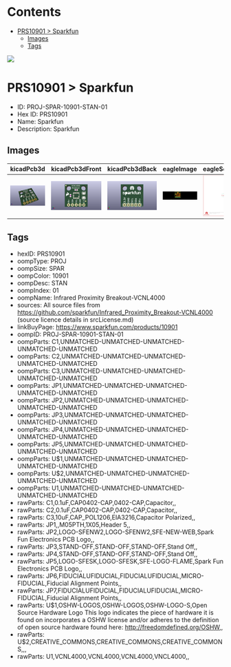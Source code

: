 



Contents
========

* [PRS10901 > Sparkfun](#prs10901--sparkfun)
	* [Images](#images)
	* [Tags](#tags)
  
![][im]
# PRS10901 > Sparkfun

- ID: PROJ-SPAR-10901-STAN-01
- Hex ID: PRS10901
- Name: Sparkfun
- Description: Sparkfun

## Images
  
  

|kicadPcb3d|kicadPcb3dFront|kicadPcb3dBack|eagleImage|eagleSchemImage|
| :---: | :---: | :---: | :---: | :---: |
|[![kicadPcb3d](kicadPcb3d_140.png)](kicadPcb3d.png)|[![kicadPcb3dFront](kicadPcb3dFront_140.png)](kicadPcb3dFront.png)|[![kicadPcb3dBack](kicadPcb3dBack_140.png)](kicadPcb3dBack.png)|[![eagleImage](eagleImage_140.png)](eagleImage.png)|[![eagleSchemImage](eagleSchemImage_140.png)](eagleSchemImage.png)|

## Tags

- hexID: PRS10901
- oompType: PROJ
- oompSize: SPAR
- oompColor: 10901
- oompDesc: STAN
- oompIndex: 01
- oompName: Infrared Proximity Breakout-VCNL4000
- sources: All source files from https://github.com/sparkfun/Infrared_Proximity_Breakout-VCNL4000 (source licence details in srcLicense.md)
- linkBuyPage: https://www.sparkfun.com/products/10901
- oompID: PROJ-SPAR-10901-STAN-01
- oompParts: C1,UNMATCHED-UNMATCHED-UNMATCHED-UNMATCHED-UNMATCHED
- oompParts: C2,UNMATCHED-UNMATCHED-UNMATCHED-UNMATCHED-UNMATCHED
- oompParts: C3,UNMATCHED-UNMATCHED-UNMATCHED-UNMATCHED-UNMATCHED
- oompParts: JP1,UNMATCHED-UNMATCHED-UNMATCHED-UNMATCHED-UNMATCHED
- oompParts: JP2,UNMATCHED-UNMATCHED-UNMATCHED-UNMATCHED-UNMATCHED
- oompParts: JP3,UNMATCHED-UNMATCHED-UNMATCHED-UNMATCHED-UNMATCHED
- oompParts: JP4,UNMATCHED-UNMATCHED-UNMATCHED-UNMATCHED-UNMATCHED
- oompParts: JP5,UNMATCHED-UNMATCHED-UNMATCHED-UNMATCHED-UNMATCHED
- oompParts: U$1,UNMATCHED-UNMATCHED-UNMATCHED-UNMATCHED-UNMATCHED
- oompParts: U$2,UNMATCHED-UNMATCHED-UNMATCHED-UNMATCHED-UNMATCHED
- oompParts: U1,UNMATCHED-UNMATCHED-UNMATCHED-UNMATCHED-UNMATCHED
- rawParts: C1,0.1uF,CAP0402-CAP,0402-CAP,Capacitor,,
- rawParts: C2,0.1uF,CAP0402-CAP,0402-CAP,Capacitor,,
- rawParts: C3,10uF,CAP_POL1206,EIA3216,Capacitor Polarized,,
- rawParts: JP1,,M05PTH,1X05,Header 5,,
- rawParts: JP2,LOGO-SFENW2,LOGO-SFENW2,SFE-NEW-WEB,Spark Fun Electronics PCB Logo,,
- rawParts: JP3,STAND-OFF,STAND-OFF,STAND-OFF,Stand Off,,
- rawParts: JP4,STAND-OFF,STAND-OFF,STAND-OFF,Stand Off,,
- rawParts: JP5,LOGO-SFESK,LOGO-SFESK,SFE-LOGO-FLAME,Spark Fun Electronics PCB Logo,,
- rawParts: JP6,FIDUCIALUFIDUCIAL,FIDUCIALUFIDUCIAL,MICRO-FIDUCIAL,Fiducial Alignment Points,,
- rawParts: JP7,FIDUCIALUFIDUCIAL,FIDUCIALUFIDUCIAL,MICRO-FIDUCIAL,Fiducial Alignment Points,,
- rawParts: U$1,OSHW-LOGOS,OSHW-LOGOS,OSHW-LOGO-S,Open Source Hardware Logo This logo indicates the piece of hardware it is found on incorporates a OSHW license and/or adheres to the definition of open source hardware found here: http://freedomdefined.org/OSHW,,
- rawParts: U$2,CREATIVE_COMMONS,CREATIVE_COMMONS,CREATIVE_COMMONS,,,
- rawParts: U1,VCNL4000,VCNL4000,VCNL4000,VNCL4000,,



[im]: kicadPcb3d_450.png
